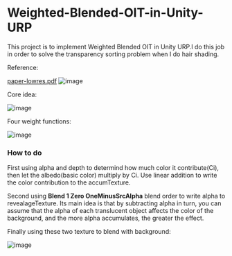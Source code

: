 # Weighted-Blended-OIT-in-Unity-URP
This project is to implement Weighted Blended OIT in Unity URP.I do this job in order to solve the transparency sorting problem when I do hair shading.


Reference:

[paper-lowres.pdf](https://github.com/HigashiSan/Weighted-Blended-OIT-in-Unity-URP/files/10974002/paper-lowres.pdf)
![image](https://user-images.githubusercontent.com/56297955/225170769-d0a305b8-f2c0-495d-917a-5135ed860bb9.png)


Core idea:

![image](https://user-images.githubusercontent.com/56297955/225149597-95f29a0d-4470-43de-8cac-c5c4cf3a0e9a.png)


Four weight functions:

![image](https://user-images.githubusercontent.com/56297955/225148444-61f9a513-1bee-4978-9f04-ec167ad3df83.png)

### How to do
First using alpha and depth to determind how much color it contribute(Ci), then let the albedo(basic color) multiply by Ci. Use linear addition to write the color contribution to the accumTexture. 

Second using **Blend 1 Zero OneMinusSrcAlpha** blend order to write alpha to revealageTexture. Its main idea is that by subtracting alpha in turn, you can assume that the alpha of each translucent object affects the color of the background, and the more alpha accumulates, the greater the effect.

Finally using these two texture to blend with background:

![image](https://user-images.githubusercontent.com/56297955/225151896-d89f8e5e-9a8e-4271-bf36-2ab2317a0e54.png)
